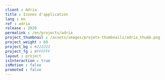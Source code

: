 ```yaml
---
client : Adria
title : Icones d'application
lang : en
ref : adria
release : 2020
permalink : /en/projects/adria
project_thumbnail : /assets/images/projets-thumbnails/adria_thumb.png
project_weight : 60
project_bg : #222222
project_fg : #FFFFFF
layout : project
isInteraction : true
isMotion : false
promoted : false
---
```

